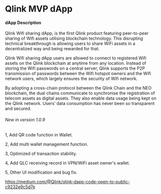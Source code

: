# Qlink MVP dApp


#### dApp Description

Qlink Wifi sharing dApp, is the first Qlink product featuring peer-to-peer sharing of Wifi assets utilising blockchain technology. This disrupting technical breakthrough is allowing users to share WiFi assets in a decentralized way and being rewarded for that.

Qlink Wifi sharing dApp users are allowed to connect to registered Wifi assets on the Qlink blockchain at anytime from any location. Instead of storing the Wifi passwords on a central server, Qlink supports the P2P transmission of passwords between the Wifi hotspot owners and the Wifi network users, which largely ensures the security of Wifi network.

By adopting a cross-chain protocol between the Qlink Chain and the NEO blockchain, the dual chains communicate to synchronise the registration of telecom assets as digital assets. They also enable data usage being kept on the Qlink network. Users’ data consumption has never been so transparent and secured. 

###### New in version 1.0.9
1, Add QR code function in Wallet.

2, Add multi wallet management function.

3, Optimized of transaction stability.

4, Add QLC receiving record in VPN/WiFi asset owner's wallet.

5, Other UI modification and bug fix.

https://medium.com/@Qlink/qlink-dapp-code-open-to-public-c9232e9c5d7e

